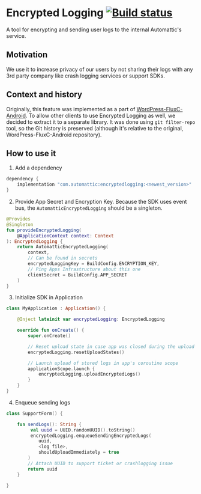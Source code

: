 # Encrypted Logging [![Build status](https://badge.buildkite.com/df7ab10ed997a525c11a0f9676f9a323015bdc9d39ee69f315.svg)](https://buildkite.com/automattic/encrypted-logging)


A tool for encrypting and sending user logs to the internal Automattic's service. 

## Motivation
We use it to increase privacy of our users by not sharing their logs with any 3rd party company like crash logging services or support SDKs.

## Context and history
Originally, this feature was implemented as a part of [WordPress-FluxC-Android](https://github.com/wordpress-mobile/WordPress-FluxC-Android). To allow other clients to use Encrypted Logging as well, we decided to extract it to a separate library. It was done using `git filter-repo` tool, so the Git history is preserved (although it's relative to the original, WordPress-FluxC-Android repository).

## How to use it

1. Add a dependency
```groovy
dependency {
    implementation "com.automattic:encryptedlogging:<newest_version>"
}
```

2. Provide App Secret and Encryption Key. Because the SDK uses event bus, the `AutomatticEncryptedLogging` should be a singleton.
```kotlin
@Provides
@Singleton
fun provideEncryptedLogging(
    @ApplicationContext context: Context
): EncryptedLogging {
    return AutomatticEncryptedLogging(
        context,
        // Can be found in secrets
        encryptedLoggingKey = BuildConfig.ENCRYPTION_KEY,
        // Ping Apps Infrastructure about this one
        clientSecret = BuildConfig.APP_SECRET
    )
}
```

3. Initialize SDK in Application
```kotlin
class MyApplication : Application() {

    @Inject lateinit var encryptedLogging: EncryptedLogging

    override fun onCreate() {
        super.onCreate()

        // Reset upload state in case app was closed during the upload of previous logs
        encryptedLogging.resetUploadStates()

        // Launch upload of stored logs in app's coroutine scope
        applicationScope.launch {
            encryptedLogging.uploadEncryptedLogs()
        }
    }
}
```

4. Enqueue sending logs
```kotlin
class SupportForm() { 

    fun sendLogs(): String {
         val uuid = UUID.randomUUID().toString()
         encryptedLogging.enqueueSendingEncryptedLogs(
            uuid,
            <log file>,
            shouldUploadImmediately = true
        )
        // Attach UUID to support ticket or crashlogging issue
        return uuid
    }

}
```